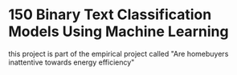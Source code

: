 # 150 Binary Text Classification Models Using Machine Learning
this project is part of the empirical project called "Are homebuyers inattentive towards energy efficiency"
